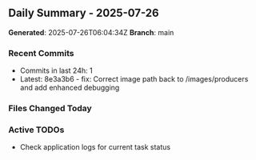 ## Daily Summary - 2025-07-26

**Generated**: 2025-07-26T06:04:34Z
**Branch**: main


### Recent Commits
- Commits in last 24h: 1
- Latest: 8e3a3b6 - fix: Correct image path back to /images/producers and add enhanced debugging

### Files Changed Today

### Active TODOs
- Check application logs for current task status

